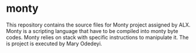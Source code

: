 # monty
This repository contains the source files for Monty project assigned by ALX. Monty is a scripting
language that have to be compiled into monty byte codes. Monty relies on stack with specific
instructions to manipulate it. 
The is project is executed by Mary Odedeyi.

